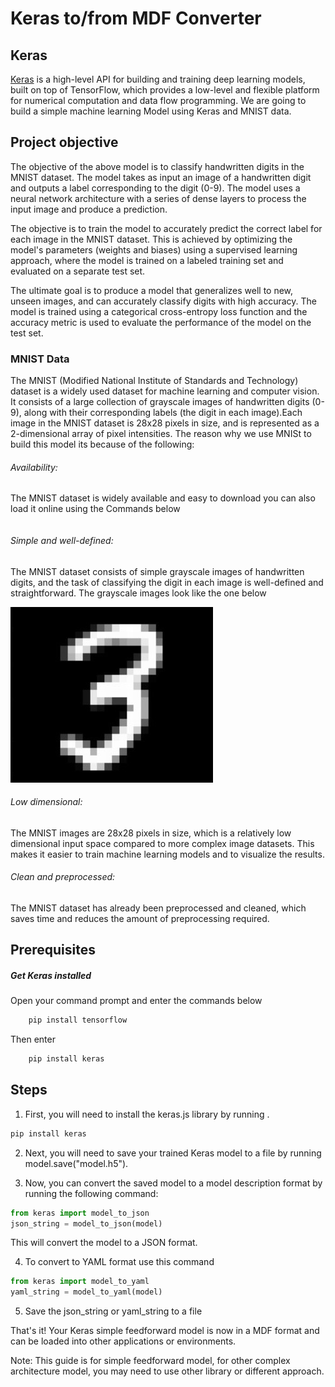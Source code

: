 # Keras to/from MDF Converter


## Keras

[Keras](https://keras.io/) is a high-level API for building and training deep learning models, built on top of TensorFlow, which provides a low-level and flexible platform for numerical computation and data flow programming. We are going to build a simple machine learning Model using Keras and MNIST data.

## Project objective
The objective of the above model is to classify handwritten digits in the MNIST dataset.
The model takes as input an image of a handwritten digit and outputs a label corresponding to the digit (0-9). The model uses a neural network architecture with a series of dense layers to process the input image and produce a prediction.

The objective is to train the model to accurately predict the correct label for each image in the MNIST dataset. This is achieved by optimizing the model's parameters (weights and biases) using a supervised learning approach, where the model is trained on a labeled training set and evaluated on a separate test set.

The ultimate goal is to produce a model that generalizes well to new, unseen images, and can accurately classify digits with high accuracy. The model is trained using a categorical cross-entropy loss function and the accuracy metric is used to evaluate the performance of the model on the test set.

### MNIST Data
The MNIST (Modified National Institute of Standards and Technology) dataset is a widely used dataset for machine learning and computer vision. It consists of a large collection of grayscale images of handwritten digits (0-9), along with their corresponding labels (the digit in each image).Each image in the MNIST dataset is 28x28 pixels in size, and is represented as a 2-dimensional array of pixel intensities. The reason why we use MNISt to build this model its because of the following:

###### Availability:
The MNIST dataset is widely available and easy to download you can also load it online using the Commands below
```Python

```
###### Simple and well-defined:
The MNIST dataset consists of simple grayscale images of handwritten digits, and the task of classifying the digit in each image is well-defined and straightforward.
The grayscale images look like the one below

![](https://raw.githubusercontent.com/ModECI/MDF/test_keras/examples/TensorFlow/Keras/3.jpeg)

######  Low dimensional:
The MNIST images are 28x28 pixels in size, which is a relatively low dimensional input space compared to more complex image datasets. This makes it easier to train machine learning models and to visualize the results.

######  Clean and preprocessed:
The MNIST dataset has already been preprocessed and cleaned, which saves time and reduces the amount of preprocessing required.


## Prerequisites

##### Get Keras installed
Open your command prompt and enter the commands below
```Python
    pip install tensorflow
```
Then enter

```Python
    pip install keras
```

## Steps
1. First, you will need to install the keras.js library by running .

```Python
pip install keras
```

2. Next, you will need to save your trained Keras model to a file by running model.save("model.h5").

3. Now, you can convert the saved model to a model description format by running the following command:

```Python
from keras import model_to_json
json_string = model_to_json(model)

```
   This will convert the model to a JSON format.


4. To convert to YAML format use this command

```Python
from keras import model_to_yaml
yaml_string = model_to_yaml(model)
```


5. Save the json_string or yaml_string to a file

That's it! Your Keras simple feedforward model is now in a MDF format and can be loaded into other applications or environments.

Note: This guide is for simple feedforward model, for other complex architecture model, you may need to use other library or different approach.
